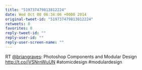 ```yaml
---
title: "519737479813812224"
date: Wed Oct 08 06:34:06 +0000 2014
original-tweet-id: "519737479813812224"
retweets: 0
favorites: 0
reply-tweet-id: ""
reply-user-id: ""
reply-user-screen-name: ""
---
```

RT <a href="https://twitter.com/briangraves">@briangraves</a>: Photoshop Components and Modular Design http://t.co/jVSNrnWuUN #atomicdesign #modulardesign
